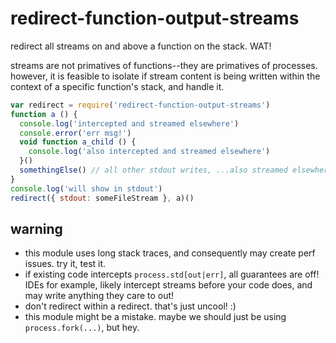 # redirect-function-output-streams

redirect all streams on and above a function on the stack.  WAT!

streams are not primatives of functions--they are primatives of processes. however,
it is feasible to isolate if stream content is being written within the context of a specific function's stack, and handle it.

```js
var redirect = require('redirect-function-output-streams')
function a () {
  console.log('intercepted and streamed elsewhere')
  console.error('err msg!')
  void function a_child () {
    console.log('also intercepted and streamed elsewhere')
  }()
  somethingElse() // all other stdout writes, ...also streamed elsewhere
}
console.log('will show in stdout')
redirect({ stdout: someFileStream }, a)()
```

## warning

- this module uses long stack traces, and consequently may create perf issues. try it, test it.
- if existing code intercepts `process.std[out|err]`, all guarantees are off!  IDEs for example, likely intercept streams before your code does, and may write anything they care to out!
- don't redirect within a redirect.  that's just uncool! :)
- this module might be a mistake.  maybe we should just be using `process.fork(...)`, but hey.
